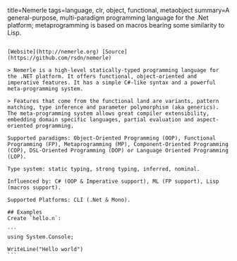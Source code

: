 title=Nemerle
tags=language, clr, object, functional, metaobject
summary=A general-purpose, multi-paradigm programming language for the .Net platform; metaprogramming is based on macros bearing some similarity to Lisp.
~~~~~~

[Website](http://nemerle.org) [Source](https://github.com/rsdn/nemerle)

> Nemerle is a high-level statically-typed programming language for the .NET platform. It offers functional, object-oriented and imperative features. It has a simple C#-like syntax and a powerful meta-programming system.

> Features that come from the functional land are variants, pattern matching, type inference and parameter polymorphism (aka generics). The meta-programming system allows great compiler extensibility, embedding domain specific languages, partial evaluation and aspect-oriented programming.

Supported paradigms: Object-Oriented Programming (OOP), Functional Programming (FP), Metaprogramming (MP), Component-Oriented Programming (COP), DSL-Oriented Programming (DOP) or Language Oriented Programming (LOP).

Type system: static typing, strong typing, inferred, nominal.

Influenced by: C# (OOP & Imperative support), ML (FP support), Lisp (macros support).

Supported Platforms: CLI (.Net & Mono).

## Examples
Create `hello.n`:

```
using System.Console;

WriteLine("Hello world")
```

